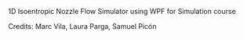  1D Isoentropic Nozzle Flow Simulator using WPF for Simulation course
 
 Credits: Marc Vila, Laura Parga, Samuel Picón
